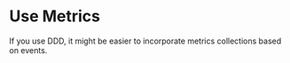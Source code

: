 # Use Metrics


If you use DDD, it might be easier to incorporate metrics collections based on events.
